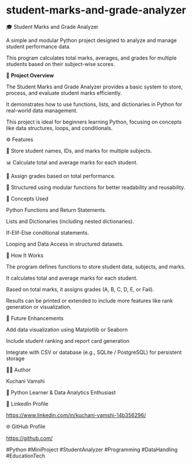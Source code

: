 # student-marks-and-grade-analyzer

🎓 Student Marks and Grade Analyzer

A simple and modular Python project designed to analyze and manage student performance data.

This program calculates total marks, averages, and grades for multiple students based on their subject-wise scores.

📘 **Project Overview**

The Student Marks and Grade Analyzer provides a basic system to store, process, and evaluate student marks efficiently.

It demonstrates how to use functions, lists, and dictionaries in Python for real-world data management.

This project is ideal for beginners learning Python, focusing on concepts like data structures, loops, and conditionals.

⚙️ Features

🧾 Store student names, IDs, and marks for multiple subjects.

📊 Calculate total and average marks for each student.

🏅 Assign grades based on total performance.

🔁 Structured using modular functions for better readability and reusability.

🧠 Concepts Used

Python Functions and Return Statements.

Lists and Dictionaries (including nested dictionaries).

If-Elif-Else conditional statements.

Looping and Data Access in structured datasets.

🚀 How It Works

The program defines functions to store student data, subjects, and marks.

It calculates total and average marks for each student.

Based on total marks, it assigns grades (A, B, C, D, E, or Fail).

Results can be printed or extended to include more features like rank generation or visualization.

🔮 Future Enhancements

Add data visualization using Matplotlib or Seaborn

Include student ranking and report card generation

Integrate with CSV or database (e.g., SQLite / PostgreSQL) for persistent storage

🧑‍💻 Author

Kuchani Vamshi

📍 Python Learner & Data Analytics Enthusiast

💼 LinkedIn Profile

https://www.linkedin.com/in/kuchani-vamshi-14b356296/

🌐 GitHub Profile

https://github.com/

#Python #MiniProject #StudentAnalyzer #Programming #DataHandling #EducationTech
 


